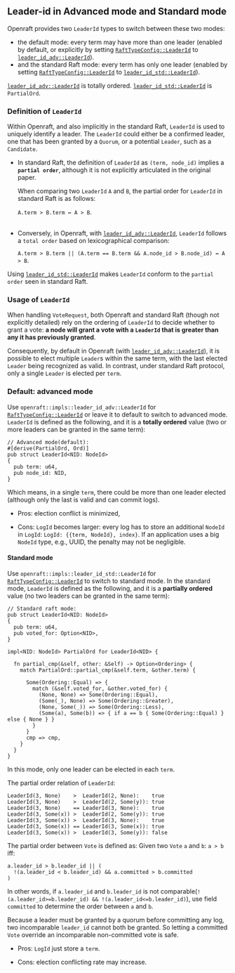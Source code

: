 ## Leader-id in Advanced mode and Standard mode

Openraft provides two `LeaderId` types to switch between these two modes:
- the default mode: every term may have more than one leader
  (enabled by default, or explicitly by setting [`RaftTypeConfig::LeaderId`] to [`leader_id_adv::LeaderId`]).
- and the standard Raft mode: every term has only one leader
  (enabled by setting [`RaftTypeConfig::LeaderId`] to [`leader_id_std::LeaderId`]).

[`leader_id_adv::LeaderId`] is totally ordered.
[`leader_id_std::LeaderId`] is `PartialOrd`.

### Definition of `LeaderId`

Within Openraft, and also implicitly in the standard Raft, `LeaderId` is used to uniquely identify a leader.
The `LeaderId` could either be a confirmed leader, one that has been granted by a `Quorum`, or a potential `Leader`, such as a `Candidate`.

- In standard Raft, the definition of `LeaderId` as `(term, node_id)` implies a **`partial order`**, although it is not explicitly articulated in the original paper.

  When comparing two `LeaderId` `A` and `B`, the partial order for `LeaderId` in standard Raft is as follows:

  `A.term > B.term ↔ A > B`.
  <br/><br/>

- Conversely, in Openraft, with [`leader_id_adv::LeaderId`], `LeaderId` follows a `total order` based on lexicographical comparison:

  `A.term > B.term || (A.term == B.term && A.node_id > B.node_id) ↔ A > B`.

Using [`leader_id_std::LeaderId`] makes `LeaderId` conform to the `partial order` seen in standard Raft.

### Usage of `LeaderId`

When handling `VoteRequest`, both Openraft and standard Raft (though not explicitly detailed) rely on the ordering of
`LeaderId` to decide whether to grant a vote:
**a node will grant a vote with a `LeaderId` that is greater than any it has previously granted**.

Consequently, by default in Openraft (with [`leader_id_adv::LeaderId`]), it is possible to elect multiple `Leader`s
within the same term, with the last elected `Leader` being recognized as valid. In contrast, under standard Raft protocol,
only a single `Leader` is elected per `term`.

### Default: advanced mode

Use `openraft::impls::leader_id_adv::LeaderId` for [`RaftTypeConfig::LeaderId`] or leave it to default to switch to advanced mode.
`LeaderId` is defined as the following, and it is a **totally ordered** value (two or more leaders can be granted in the same term):

```ignore
// Advanced mode(default):
#[derive(PartialOrd, Ord)]
pub struct LeaderId<NID: NodeId>
{
  pub term: u64,
  pub node_id: NID,
}
```

Which means, in a single `term`, there could be more than one leader
elected (although only the last is valid and can commit logs).

- Pros: election conflict is minimized,

- Cons: `LogId` becomes larger: every log has to store an additional `NodeId` in `LogId`:
  `LogId: {{term, NodeId}, index}`.
  If an application uses a big `NodeId` type, e.g., UUID, the penalty may not
  be negligible.


#### Standard mode

Use `openraft::impls::leader_id_std::LeaderId` for [`RaftTypeConfig::LeaderId`] to switch to standard mode.
In the standard mode, `LeaderId` is defined as the following, and it is a **partially ordered** value (no two leaders can be granted in the same term):

```ignore
// Standard raft mode:
pub struct LeaderId<NID: NodeId>
{
  pub term: u64,
  pub voted_for: Option<NID>,
}

impl<NID: NodeId> PartialOrd for LeaderId<NID> {

  fn partial_cmp(&self, other: &Self) -> Option<Ordering> {
    match PartialOrd::partial_cmp(&self.term, &other.term) {
    
      Some(Ordering::Equal) => {
        match (&self.voted_for, &other.voted_for) {
          (None, None) => Some(Ordering::Equal),
          (Some(_), None) => Some(Ordering::Greater),
          (None, Some(_)) => Some(Ordering::Less),
          (Some(a), Some(b)) => { if a == b { Some(Ordering::Equal) } else { None } }
        }
      }
      cmp => cmp,
    }
  }
}
```

In this mode, only one leader can be elected in each `term`.

The partial order relation of `LeaderId`:

```ignore
LeaderId(3, None)    >  LeaderId(2, None):    true
LeaderId(3, None)    >  LeaderId(2, Some(y)): true
LeaderId(3, None)    == LeaderId(3, None):    true
LeaderId(3, Some(x)) >  LeaderId(2, Some(y)): true
LeaderId(3, Some(x)) >  LeaderId(3, None):    true
LeaderId(3, Some(x)) == LeaderId(3, Some(x)): true
LeaderId(3, Some(x)) >  LeaderId(3, Some(y)): false
```

The partial order between `Vote` is defined as:
Given two `Vote` `a` and `b`:
`a > b` iff:

```ignore
a.leader_id > b.leader_id || (
  !(a.leader_id < b.leader_id) && a.committed > b.committed
)
```

In other words, if `a.leader_id` and `b.leader_id` is not
comparable(`!(a.leader_id>=b.leader_id) && !(a.leader_id<=b.leader_id)`), use
field `committed` to determine the order between `a` and `b`.

Because a leader must be granted by a quorum before committing any log, two
incomparable `leader_id` cannot both be granted.
So letting a committed `Vote` override an incomparable non-committed vote is safe.

- Pros: `LogId` just store a `term`.

- Cons: election conflicting rate may increase.


[`RaftTypeConfig::LeaderId`]: crate::RaftTypeConfig::LeaderId
[`leader_id_adv::LeaderId`]: `crate::impls::leader_id_adv::LeaderId`
[`leader_id_std::LeaderId`]: `crate::impls::leader_id_std::LeaderId`
